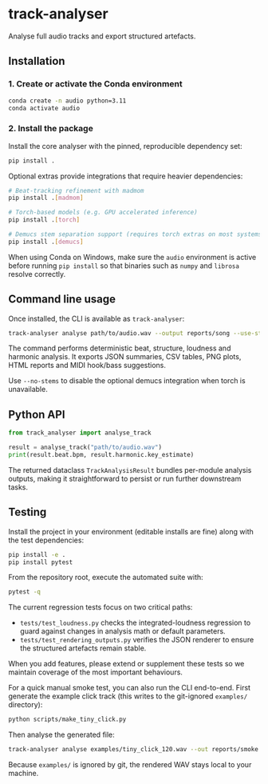 # track-analyser

Analyse full audio tracks and export structured artefacts.

## Installation

### 1. Create or activate the Conda environment

```bash
conda create -n audio python=3.11
conda activate audio
```

### 2. Install the package

Install the core analyser with the pinned, reproducible dependency set:

```bash
pip install .
```

Optional extras provide integrations that require heavier dependencies:

```bash
# Beat-tracking refinement with madmom
pip install .[madmom]

# Torch-based models (e.g. GPU accelerated inference)
pip install .[torch]

# Demucs stem separation support (requires torch extras on most systems)
pip install .[demucs]
```

When using Conda on Windows, make sure the `audio` environment is active before running `pip install` so that binaries such as `numpy` and `librosa` resolve correctly.

## Command line usage

Once installed, the CLI is available as `track-analyser`:

```bash
track-analyser analyse path/to/audio.wav --output reports/song --use-stems
```

The command performs deterministic beat, structure, loudness and harmonic analysis. It exports JSON summaries, CSV tables, PNG plots, HTML reports and MIDI hook/bass suggestions.

Use `--no-stems` to disable the optional demucs integration when torch is unavailable.

## Python API

```python
from track_analyser import analyse_track

result = analyse_track("path/to/audio.wav")
print(result.beat.bpm, result.harmonic.key_estimate)
```

The returned dataclass `TrackAnalysisResult` bundles per-module analysis outputs, making it straightforward to persist or run further downstream tasks.

## Testing

Install the project in your environment (editable installs are fine) along with the test dependencies:

```bash
pip install -e .
pip install pytest
```

From the repository root, execute the automated suite with:

```bash
pytest -q
```

The current regression tests focus on two critical paths:

- `tests/test_loudness.py` checks the integrated-loudness regression to guard against changes in analysis math or default parameters.
- `tests/test_rendering_outputs.py` verifies the JSON renderer to ensure the structured artefacts remain stable.

When you add features, please extend or supplement these tests so we maintain coverage of the most important behaviours.

For a quick manual smoke test, you can also run the CLI end-to-end. First generate
the example click track (this writes to the git-ignored `examples/` directory):

```bash
python scripts/make_tiny_click.py
```

Then analyse the generated file:

```bash
track-analyser analyse examples/tiny_click_120.wav --out reports/smoke --plots --json --csv
```

Because `examples/` is ignored by git, the rendered WAV stays local to your machine.
